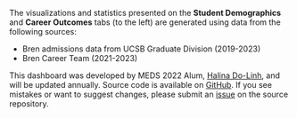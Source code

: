 The visualizations and statistics presented on the **Student Demographics** and **Career Outcomes** tabs (to the left) are generated using data from the following sources:

-   Bren admissions data from UCSB Graduate Division (2019-2023)
-   Bren Career Team (2021-2023)

This dashboard was developed by MEDS 2022 Alum, [Halina Do-Linh](https://github.com/hdolinh/), and will be updated annually. Source code is available on [GitHub](https://github.com/bren-dashboard/shiny-dashboard). If you see mistakes or want to suggest changes, please submit an [issue](https://github.com/bren-dashboard/shiny-dashboard/issues) on the source repository.
